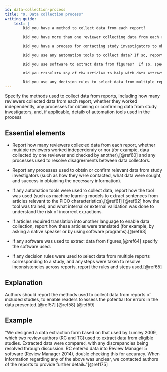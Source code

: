 ```yaml
---
id: data-collection-process
title: "9. Data collection process"
writing_guide:
    text: |
        Did you have a method to collect data from each report?  

        Did you have more than one reviewer collecting data from each report?  If so, did they work independently or together? If they worked independently, report how they resolved differences.  

        Did you have a process for contacting study investigators to obtain or confirm relevant data?  

        Did you use any automation tools to collect data? If so, report how the tools works, how it was trained, and what steps were taken to avoid and check for incorrect extractions. 

        Did you use software to extract data from figures?  If so, specify which. 

        Did you translate any of the articles to help with data extraction?  If so report how the articles were translated. 

        Did you use any decision rules to select data from multiple reports of the same study, and to resolve inconsistencies between different reports?  If so, report the rules and steps. 
---
```


Specify the methods used to collect data from reports, including how many reviewers collected data from each report, whether they worked independently, any processes for obtaining or confirming data from study investigators, and, if applicable, details of automation tools used in the process

## Essential elements

-   Report how many reviewers collected data from each report, whether
    multiple reviewers worked independently or not (for example, data
    collected by one reviewer and checked by another),[@ref60] and any
    processes used to resolve disagreements between data collectors.

-   Report any processes used to obtain or confirm relevant data from
    study investigators (such as how they were contacted, what data were
    sought, and success in obtaining the necessary information).

-   If any automation tools were used to collect data, report how the
    tool was used (such as machine learning models to extract sentences
    from articles relevant to the PICO characteristics),[@ref61]
    [@ref62] how the tool was trained, and what internal or external
    validation was done to understand the risk of incorrect extractions.

-   If articles required translation into another language to enable
    data collection, report how these articles were translated (for
    example, by asking a native speaker or by using software
    programs).[@ref63]

-   If any software was used to extract data from figures,[@ref64]
    specify the software used.

-   If any decision rules were used to select data from multiple reports
    corresponding to a study, and any steps were taken to resolve
    inconsistencies across reports, report the rules and steps
    used.[@ref65]

## Explanation

Authors should report the methods used to collect
data from reports of included studies, to enable readers to assess the
potential for errors in the data presented.[@ref57] [@ref58] [@ref59]

<!-- #ASK this feels like a weak justification considering how much info you are asking for. -->

## Example

"We designed a data extraction form based on that used by Lumley 2009,
which two review authors (RC and TC) used to extract data from eligible
studies. Extracted data were compared, with any discrepancies being
resolved through discussion. RC entered data into Review Manager 5
software (Review Manager 2014), double checking this for accuracy. When
information regarding any of the above was unclear, we contacted authors
of the reports to provide further details."[@ref175]
